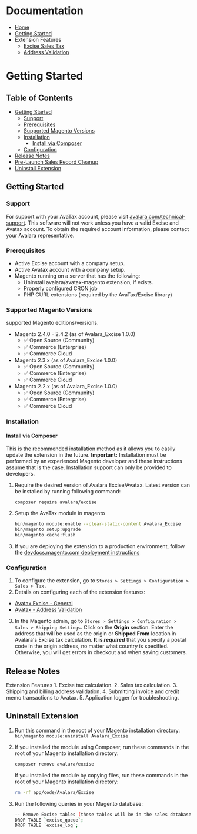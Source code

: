 # Documentation

- [Home](../README.md)
- [Getting Started](./getting-started.md)
- Extension Features
  - [Excise Sales Tax](./excise-sales-tax.md)
  - [Address Validation](./address-validation.md)

# Getting Started

## Table of Contents

- [Getting Started](#getting-started)
  * [Support](#support)
  * [Prerequisites](#prerequisites)
  * [Supported Magento Versions](#supported-magento-versions)
  * [Installation](#installation)
    + [Install via Composer](#install-via-composer)
  * [Configuration](#configuration)
- [Release Notes](#release-notes)
- [Pre-Launch Sales Record Cleanup](#pre-launch-sales-record-cleanup)
- [Uninstall Extension](#uninstall-extension)

## Getting Started

### Support

For support with your AvaTax account, please visit [avalara.com/technical-support](http://www.avalara.com/Technical-Support). This software will not work unless you have a valid Excise and Avatax account. To obtain the required account information, please contact your Avalara representative.

### Prerequisites

- Active Excise account with a company setup.
- Active Avatax account with a company setup.
- Magento running on a server that has the following:
  - Uninstall avalara/avatax-magento extension, if exists.
  - Properly configured CRON job
  - PHP CURL extensions (required by the AvaTax/Excise library)

### Supported Magento Versions

supported Magento editions/versions.

- Magento 2.4.0 - 2.4.2 (as of Avalara_Excise 1.0.0)
  - :white_check_mark: Open Source (Community)
  - :white_check_mark: Commerce (Enterprise)
  - :white_check_mark: Commerce Cloud
- Magento 2.3.x (as of Avalara_Excise 1.0.0)
  - :white_check_mark: Open Source (Community)
  - :white_check_mark: Commerce (Enterprise)
  - :white_check_mark: Commerce Cloud
- Magento 2.2.x (as of Avalara_Excise 1.0.0)
  - :white_check_mark: Open Source (Community)
  - :white_check_mark: Commerce (Enterprise)
  - :white_check_mark: Commerce Cloud

###  Installation

#### Install via Composer

This is the recommended installation method as it allows you to easily update the extension in the future. **Important:** Installation must be performed by an experienced Magento developer and these instructions assume that is the case. Installation support can only be provided to developers.

1. Require the desired version of Avalara Excise/Avatax. Latest version can be installed by running following command:

   ```
   composer require avalara/excise
   ```

2. Setup the AvaTax module in magento

   ```bash
   bin/magento module:enable --clear-static-content Avalara_Excise
   bin/magento setup:upgrade
   bin/magento cache:flush
   ```

3. If you are deploying the extension to a production environment, follow the [devdocs.magento.com deployment instructions](http://devdocs.magento.com/guides/v2.0/howdoi/deploy/deploy-to-prod.html#deploy-prod)

### Configuration

1. To configure the extension, go to `Stores > Settings > Configuration > Sales > Tax.` 
2. Details on configuring each of the extension features:
  - [Avatax Excise - General](./excise-sales-tax.md#configuration)
  - [Avatax - Address Validation](./address-validation.md#configuration)
3. In the Magento admin, go to `Stores > Settings > Configuration > Sales > Shipping Settings`. Click on the **Origin** section. Enter the address that will be used as the origin or **Shipped From** location in Avalara's Excise tax calculation. **It is *required*** that you specify a postal code in the origin address, no matter what country is specified. Otherwise, you will get errors in checkout and when saving customers.

## Release Notes

Extension Features
    1. Excise tax calculation.
    2. Sales tax calculation.
    3. Shipping and billing address validation.
    4. Submitting invoice and credit memo transactions to Avatax.
    5. Application logger for troubleshooting.


## Uninstall Extension

1. Run this command in the root of your Magento installation directory: `bin/magento module:uninstall Avalara_Excise`

2. If you installed the module using Composer, run these commands in the root of your Magento installation directory:

   ```bash
   composer remove avalara/excise
   ```

   If you installed the module by copying files, run these commands in the root of your Magento installation directory:

   ```bash
   rm -rf app/code/Avalara/Excise
   ```

3. Run the following queries in your Magento database:

    ```bash
   -- Remove Excise tables (these tables will be in the sales database in split-database mode)
   DROP TABLE `excise_queue`;
   DROP TABLE `excise_log`;
   ```